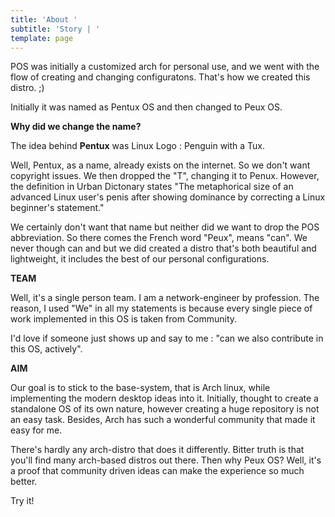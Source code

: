 ```yaml
---
title: 'About '
subtitle: 'Story | '
template: page
---
```

POS was initially a customized arch for personal use, and we went with the flow of creating and changing configuratons. That's how we created this distro.  ;)

Initially it was named as Pentux OS and then changed to Peux OS.

**Why did we change the name?**

The idea behind **Pentux** was Linux Logo : Penguin with a Tux.

Well, Pentux, as a name, already exists on the internet. So we don't want copyright issues. We then dropped the "T", changing it to Penux. However, the definition in Urban Dictonary states "The metaphorical size of an advanced Linux user's penis after showing dominance by correcting a Linux beginner's statement."

We certainly don't want that name but neither did we want to drop the POS abbreviation. So there comes the French word "Peux", means "can". We never though can and but we did created a distro that's both beautiful and lightweight, it includes the best of our personal configurations.


**TEAM**

Well, it's a single person team. I am a network-engineer by profession. The reason, I used "We" in all my statements is because every single piece of work implemented in this OS is taken from Community. 

I'd love if someone just shows up and say to me : "can we also contribute in this OS, actively".


**AIM**

Our goal is to stick to the base-system, that is Arch linux, while implementing the modern desktop ideas into it.  Initially, thought to create a standalone OS of its own nature, however creating a huge repository is not an easy task. Besides, Arch has such a wonderful community that made it easy for me.

There's hardly any arch-distro that does it differently. Bitter truth is that you'll find many arch-based distros out there. 
Then why Peux OS? Well, it's a proof that community driven ideas can make the experience so much better. 

Try it!